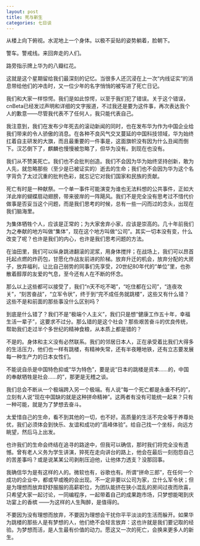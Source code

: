 ```yaml
---
layout: post
title: 死与新生
categories: 七日谈
---
```

从楼上向下俯视。水泥地上一个身体。以极不妥贴的姿势躺着，脸朝下。  

警车。警戒线。来回奔走的人们。  

路旁指示牌上华为的八瓣红花。  

这就是这个星期留给我们最深刻的记忆。当很多人还沉浸在上一次“内线证实”的消息带给他们的冲击时，又一位少年的名字悄悄的被写进了死亡日记。

我们和大家一样惊愕。我们是如此惊愕，以至于我们犯了错误。关于这个错误，cnBeta已经发过声明和详细的文字报道，不过我还是要为这件事，再次表达我个人的歉意——尽管我代表不了任何人，我只能代表自己。

我注意到，我们在发布少年死去的滚动新闻的同时，也在发布华为作为中国企业给我们带来的令人骄傲的消息。在各种不良风气交叉蔓延的中国科技领域，华为始终扛着自主研发的大旗，而且最重要的一件事是，这面旗帜没有因为什么丑闻而倒下。汉芯倒下了，麒麟也慢慢被忽略了，但华为没有。到现在也没有。

我们从不赞美死亡。我们也不会批判创造。我们不会因为华为始终坚持创新，敢为人先，就忽略那些（至少是已被证实的）逝去的生命；我们也不会因为华为这个名字背负了太过沉重的批判色彩，就忘记它对我们国家和民族的贡献。

死亡有时是一种献祭。一个单一事件可能演变为谁也无法料想的公共事件，正如大洋此岸的蝴蝶扇动翅膀，带来彼岸的一阵飓风。我们不是完全没有思考过不惜代价做事是否妥当这个问题，而是我们思考的时候，总有一些一闪而过的念头，出现在我们脑海里。

为集体牺牲个人，应该是正常的；为大家舍弃小家，应该是崇高的。几十年前我们为之奉献的地方叫做“集体”，现在这个地方叫做“公司”。其实一切本没有变，什么改变了呢？也许是我们的内心，也许是我们思考问题的方法。

在油田里，我们可以纵身跳进翻滚的泥浆，用身体搅拌；在战场上，我们可以昂首托起点燃的炸药包，甘愿化作战友前进的阶梯。放弃升迁的机会，放弃分配的大房子，放弃福利，让比自己弱势的同事们先享受，20世纪80年代的“单位”里，也弥散着醇厚的友爱的气息，至今还有人在不断的怀念。

那么以上这些都可以接受了，我们“n天不吃不喝”，“吃住都在公司”，“连夜攻关”，“刻苦奋战”，“立军令状”，终于到“完不成任务就跳楼”，这些又有什么错？这些不是和前面的那些事没什么区别吗？

到底是什么错了？我们不是“极端个人主义”，我们只是想“健康工作五十年，幸福生活一辈子”，这要求不过分。那么错的是这个社会？那些艰苦奋斗的优良传统，帮助我们走过半个多世纪的精神食粮，从本质上都是错的？

不是的。身体和主义没有必然联系。我们的邻居日本人，正在承受着比我们大得多的生活压力，他们也一样有跳楼，有精神失常，还有半夜睡地铁，还有立志要发展每一种生产力的日本女性们。

不能说自杀是中国特色抑或“华为特色”，要是说“日本的跳楼是资本……的，中国的奉献牺牲是社会……的”，那更是无稽之谈。

我们总会不断从一个极端跨入另一个极端。有人说“每一个死亡都是永垂不朽的”，立刻有人说“现在中国缺的就是这种拼命精神”。这两者有没有可能统一起来？只有一种可能，就是为了梦想去奋斗。

太爱惜自己的生命，看不到其他的一切，也不好。高质量的生活不完全等于养尊处优，我们必须体会到快乐、友谊和成功的“高峰体验”。给自己找一个坐标，向远方眺望，然后马上出发。

也许我们的生命会终结在追寻的路途中，但我可以确信，那时我们将完全没有遗憾。曾有老人义务为学生讲演，猝死在走向讲台的路上，他会在最后一刻抱怨自己的苦差事吗？或是说某某公司剥削压迫他，让他体力透支？没那回事。

我确信华为是有这样的人的。微软也有，谷歌也有。所谓“拼命三郎”，在任何一个成功的企业中，都或早或晚的会出现。不一定非要以公司为家，立什么军令状；但是为理想而放弃舒舒服服的高薪职位，为团队能挤在狭小混乱的房间过夜而欣喜，只希望大家一起讨论，一同编程序，一起带着自己的成果跑市场，只梦想能喝到庆功宴上的香槟 ——为这样的人生陶醉，是值得的。

不要因为没有理想而放弃，不要因为理想会干扰你平平淡淡的生活而躲开。如果华为跳楼的那些人是有梦想的人，他们绝不会轻言放弃：这也许就是我们要记取的经验。为梦想而活，是人生最有价值的动力。愿这又一次的死亡，会换来更多人的新生。
